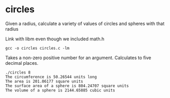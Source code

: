 # circles
Given a radius, calculate a variety of values of circles and spheres with that radius

Link with libm even though we included math.h
```
gcc -o circles circles.c -lm
```
Takes a non-zero positive number for an argument. Calculates to five decimal places.
```
./circles 8
The circumference is 50.26544 units long
The area is 201.06177 square units
The surface area of a sphere is 804.24707 square units
The volume of a sphere is 2144.65885 cubic units
```
